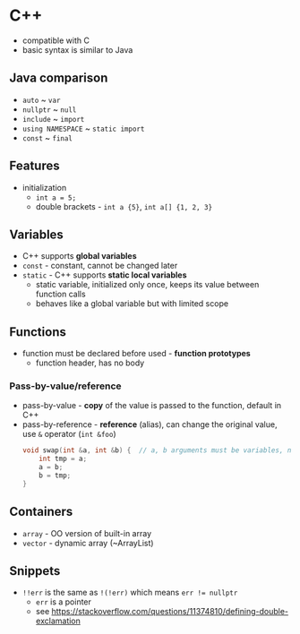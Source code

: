 # C++

- compatible with C
- basic syntax is similar to Java

## Java comparison

- `auto` ~ `var`
- `nullptr` ~ `null`
- `include` ~ `import`
- `using NAMESPACE` ~ `static import`
- `const` ~ `final`

## Features

- initialization
    - `int a = 5;`
    - double brackets - `int a {5}`, `int a[] {1, 2, 3}`

## Variables

- C++ supports **global variables**
- `const` - constant, cannot be changed later
- `static` - C++ supports **static local variables**
    - static variable, initialized only once, keeps its value between function calls
    - behaves like a global variable but with limited scope

## Functions

- function must be declared before used - **function prototypes**
    - function header, has no body

### Pass-by-value/reference

- pass-by-value - **copy** of the value is passed to the function, default in C++
- pass-by-reference - **reference** (alias), can change the original value, use `&` operator (`int &foo`)
    ```c++
    void swap(int &a, int &b) {  // a, b arguments must be variables, not literals
        int tmp = a;
        a = b;
        b = tmp;
    }
    ```

## Containers

- `array` - OO version of built-in array
- `vector` - dynamic array (~ArrayList)

## Snippets

- `!!err` is the same as `!(!err)` which means `err != nullptr`
    - `err` is a pointer
    - see https://stackoverflow.com/questions/11374810/defining-double-exclamation
